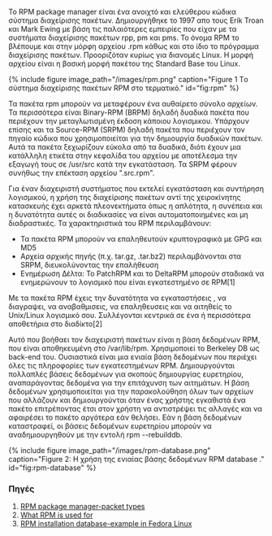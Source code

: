 To RPM package manager είναι ένα ανοιχτό και ελεύθερου κώδικα σύστημα διαχείρισης πακέτων. Δημιουργήθηκε το 1997 απο τους Erik Troan και Mark Ewing με βάση τις παλαιότερες εμπειρίες που είχαν με τα συστήματα διαχείρισης πακέτων rpp, pm και pms. Το όνομα RPM το βλέπουμε και στην μόρφη αρχείου .rpm κάθως και στο ίδιο το πρόγραμμα διαχείρισης πακέτων. Προοριζόταν κυρίως για διανομές Linux. Η μορφή αρχείου είναι η βασική μορφή πακέτου της Standard Base του Linux. 

{% include figure image_path="/images/rpm.png" caption="Figure 1 Tο σύστημα διαχείρισης πακέτων RPM στο τερματικό." id="fig:rpm" %}

Τα πακέτα rpm μπορούν να μεταφέρουν ένα αυθαίρετο σύνολο αρχείων. Τα περισσότερα είναι Binary-RPM (BRPM) δηλαδή δυαδικά πακέτα που περιέχουν την μεταγλωτισμένη έκδοση κάποιου λογισμικου. Υπάρχουν επίσης και τα Source-RPM (SRPM) δηλαδή πακέτα που περιέχουν τον πηγαίο κώδικα που χρησιμοποιείται για την δημιουργία δυαδικών πακέτων. Αυτά τα πακέτα ξεχωρίζουν εύκολα από τα δυαδικά, διότι έχουν μια κατάλληλη ετικέτα στην κεφαλίδα του αρχείου με αποτέλεσμα την εξαγωγή τους σε /usr/src κατά την εγκατάσταση. Τα SRPM φέρουν συνήθως την επέκταση αρχείου ".src.rpm".

Για έναν διαχειριστή συστήματος που εκτελεί εγκατάσταση και συντήρηση λογισμικού, η χρήση της διαχείρισης πακέτων αντί της χειροκίνητης κατασκευής έχει αρκετά πλεονεκτήματα όπως η απλότητα, η συνέπεια και η δυνατότητα αυτές οι διαδικασίες να είναι αυτοματοποιημένες και μη διαδραστικές. Τα χαρακτηριστικά του RPM περιλαμβάνουν:

* Τα πακέτα RPM μπορούν να επαληθευτούν κρυπτογραφικά με GPG και MD5
* Αρχεία αρχικής πηγής (π.χ. tar.gz, .tar.bz2) περιλαμβάνονται στα SRPM, διευκολύνοντας την επαλήθευση
* Ενημέρωση Δέλτα: Το PatchRPM και το DeltaRPM μπορούν σταδιακά να ενημερώνουν το λογισμικό που είναι εγκατεστημένο σε RPM[1]

Με τα πακέτα RPM έχεις την δυνατότητα να εγκαταστήσεις , να διαγραψει, να αναβαθμισεις, να επαληθευσεις και να αιτηθείς το Unix/Linux λογισμικό σου. Συλλέγονται κεντρικά σε ένα ή περισσότερα αποθετήρια στο διαδίκτο[2]

Αυτό που βοήθαει τον διαχειριστή πακέτων είναι η βάση δεδομένων RPM, που είναι αποθηκευμένη στο /var/lib/rpm. Χρησιμοποιεί το Berkeley DB ως back-end του. Ουσιαστικά είναι μια ενιαία βάση δεδομένων που περιέχει όλες τις πληροφορίες των εγκατεστημένων RPM. Δημιουργούνται πολλαπλές βάσεις δεδομένων για σκοπούς δημιουργίας ευρετηρίου, αναπαράγοντας δεδομένα για την επιτάχυνση των αιτημάτων. Η βάση δεδομένων χρησιμοποιείται για την παρακολούθηση όλων των αρχείων που αλλάζουν και δημιουργούνται όταν ένας χρήστης εγκαθιστά ένα πακέτο επιτρέποντας έτσι στον χρήστη να αντιστρέψει τις αλλαγές και να αφαιρέσει το πακέτο αργότερα εάν θελήσει. Εάν η βάση δεδομένων καταστραφεί, οι βάσεις δεδομένων ευρετηρίου μπορούν να αναδημιουργηθούν με την εντολή rpm --rebuilddb.

{% include figure image_path="/images/rpm-database.png" caption="Figure 2: Η χρήση της ενιαίας βάσης δεδομένων RPM database ." id="fig:rpm-database" %}
### Πηγές

1. [RPM package manager-packet types](https://en.wikipedia.org/wiki/RPM_Package_Manager/)
2. [What RPM is used for](https://rpm.org/)
3. [RPM installation database-example in Fedora Linux](https://docs.fedoraproject.org/ro/Fedora_Draft_Documentation/0.1/html/RPM_Guide/ch02s02.html/)
